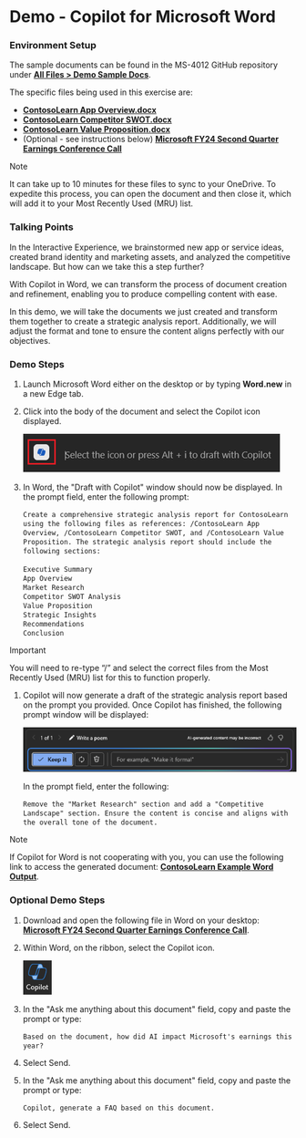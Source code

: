 # Demo - Copilot for Microsoft Word

### Environment Setup

The sample documents can be found in the MS-4012 GitHub repository under [**All Files > Demo Sample Docs**](https://github.com/MicrosoftLearning/MS-4012-Microsoft-Copilot-Unlocked/tree/master/Allfiles/Demo%20Sample%20Docs).

The specific files being used in this exercise are:

- [**ContosoLearn App Overview.docx**](https://github.com/MicrosoftLearning/MS-4012-Microsoft-Copilot-Unlocked/raw/master/Allfiles/Demo%20Sample%20Docs/ContosoLearn%20App%20Overview.docx)
- [**ContosoLearn Competitor SWOT.docx**](https://github.com/MicrosoftLearning/MS-4012-Microsoft-Copilot-Unlocked/raw/master/Allfiles/Demo%20Sample%20Docs/ContosoLearn%20Competitor%20SWOT.docx)
- [**ContosoLearn Value Proposition.docx**](https://github.com/MicrosoftLearning/MS-4012-Microsoft-Copilot-Unlocked/raw/master/Allfiles/Demo%20Sample%20Docs/ContosoLearn%20Value%20Proposition.docx)
- (Optional - see instructions below) [**Microsoft FY24 Second Quarter Earnings Conference Call**](https://github.com/MicrosoftLearning/MS-4012-Microsoft-Copilot-Unlocked/raw/master/Allfiles/Demo%20Sample%20Docs/Microsoft_FY24_Second_Quarter_Earnings_Conference_Call.docx) 

> [!NOTE]
> It can take up to 10 minutes for these files to sync to your OneDrive. To expedite this process, you can open the document and then close it, which will add it to your Most Recently Used (MRU) list.

### Talking Points

In the Interactive Experience, we brainstormed new app or service ideas, created brand identity and marketing assets, and analyzed the competitive landscape. But how can we take this a step further?

With Copilot in Word, we can transform the process of document creation and refinement, enabling you to produce compelling content with ease.

In this demo, we will take the documents we just created and transform them together to create a strategic analysis report. Additionally, we will adjust the format and tone to ensure the content aligns perfectly with our objectives.

### Demo Steps

1. Launch Microsoft Word either on the desktop or by typing **Word.new** in a new Edge tab.
1. Click into the body of the document and select the Copilot icon displayed.

    ![Screenshot showing the draft with Copilot icon.](../Demos/Media/draft_with_copilot_icon.png)

1. In Word, the "Draft with Copilot" window should now be displayed. In the prompt field, enter the following prompt:

    ```
    Create a comprehensive strategic analysis report for ContosoLearn using the following files as references: /ContosoLearn App Overview, /ContosoLearn Competitor SWOT, and /ContosoLearn Value Proposition. The strategic analysis report should include the following sections:
        
    Executive Summary
    App Overview
    Market Research
    Competitor SWOT Analysis
    Value Proposition
    Strategic Insights
    Recommendations
    Conclusion
    ```

> [!IMPORTANT]
> You will need to re-type “/” and select the correct files from the Most Recently Used (MRU) list for this to function properly.
1. Copilot will now generate a draft of the strategic analysis report based on the prompt you provided. Once Copilot has finished, the following prompt window will be displayed:

    ![Screenshot showing keep it in Copilot.](../Demos/Media/keep_it_or_modify.png)
    
    In the prompt field, enter the following:

    ```
    Remove the "Market Research" section and add a "Competitive Landscape" section. Ensure the content is concise and aligns with the overall tone of the document.
    ```
> [!NOTE]
> If Copilot for Word is not cooperating with you, you can use the following link to access the generated document: [**ContosoLearn Example Word Output**](https://github.com/MicrosoftLearning/MS-4012-Microsoft-Copilot-Unlocked/raw/master/Allfiles/Demo%20Sample%20Docs/ContosoLearn_Example_Word_Output.docx).

### Optional Demo Steps

1. Download and open the following file in Word on your desktop: [**Microsoft FY24 Second Quarter Earnings Conference Call**](https://github.com/MicrosoftLearning/MS-4012-Microsoft-Copilot-Unlocked/raw/master/Allfiles/Demo%20Sample%20Docs/Microsoft_FY24_Second_Quarter_Earnings_Conference_Call.docx).
1. Within Word, on the ribbon, select the Copilot icon.

    ![Screenshot showing keep it in Copilot.](../Demos/Media/copilot_icon.png)
1. In the "Ask me anything about this document" field, copy and paste the prompt or type: 

    ```
    Based on the document, how did AI impact Microsoft's earnings this year?
    ```

1. Select Send.  
1. In the "Ask me anything about this document" field, copy and paste the prompt or type: 

    ```
    Copilot, generate a FAQ based on this document.
    ```
1. Select Send.
